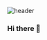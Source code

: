 ![header](https://capsule-render.vercel.app/api?type=wave&color=auto&height=300&section=header&text=JiHye%20Jung&fontSize=90)

### Hi there 👋

<!--
**jihyewlgP/jihyewlgP** is a ✨ _special_ ✨ repository because its `README.md` (this file) appears on your GitHub profile.

[![Jihye's GitHub stats](https://github-readme-stats.vercel.app/api?username=Jihye)](https://github.com/anuraghazra/github-readme-stats)

Here are some ideas to get you started:

- 🔭 I’m currently working on ...
- 🌱 I’m currently learning ...
- 👯 I’m looking to collaborate on ...
- 🤔 I’m looking for help with ...
- 💬 Ask me about ...
- 📫 How to reach me: ...
- 😄 Pronouns: ...
- ⚡ Fun fact: ...
-->

